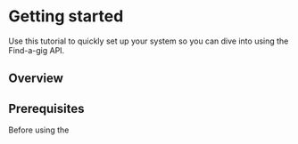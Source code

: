 # Getting started

Use this tutorial to quickly set up your system so you can dive into using the Find-a-gig API.

## Overview

## Prerequisites
Before using the 